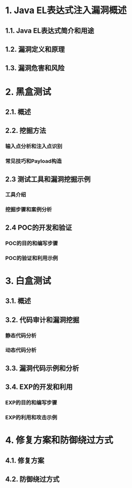 # 1.  Java EL表达式注入漏洞概述

## 	1.1. Java EL表达式简介和用途

## 	1.2. 漏洞定义和原理

## 	1.3. 漏洞危害和风险

# 2. 黑盒测试
## 	2.1. 概述

## 	2.2. 挖掘方法

### 		输入点分析和注入点识别

### 		常见技巧和Payload构造

## 	2.3 测试工具和漏洞挖掘示例

### 		工具介绍

### 		挖掘步骤和案例分析

## 	2.4 POC的开发和验证

### 		POC的目的和编写步骤

### 		POC的验证和利用示例

# 3. 白盒测试

## 	3.1. 概述

## 	3.2. 代码审计和漏洞挖掘

### 		静态代码分析

### 		动态代码分析

## 	3.3. 漏洞代码示例和分析

## 	3.4. EXP的开发和利用

### 		EXP的目的和编写步骤

### 		EXP的利用和攻击示例

# 4. 修复方案和防御绕过方式

## 	4.1. 修复方案

## 	4.2. 防御绕过方式

